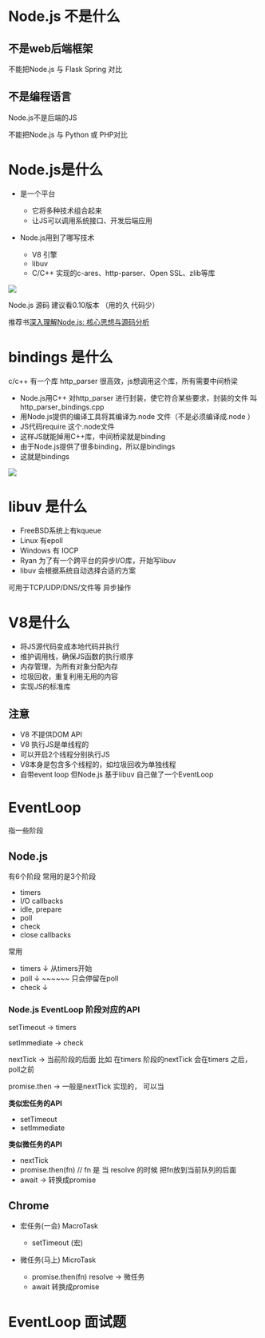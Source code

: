 # Node.js 不是什么

## 不是web后端框架
不能把Node.js 与 Flask Spring 对比

## 不是编程语言
Node.js不是后端的JS

不能把Node.js 与 Python 或 PHP对比

# Node.js是什么
- 是一个平台
  - 它将多种技术组合起来
  - 让JS可以调用系统接口、开发后端应用

- Node.js用到了哪写技术
  - V8 引擎
  - libuv
  - C/C++ 实现的c-ares、http-parser、Open SSL、zlib等库

![](./img/Node.jsAPI.png)

Node.js 源码 建议看0.10版本 （用的久 代码少）

推荐书[深入理解Node.js: 核心思想与源码分析](https://github.com/yjhjstz/deep-into-node)



# bindings 是什么
c/c++ 有一个库 http_parser 很高效，js想调用这个库，所有需要中间桥梁

- Node.js用C++ 对http_parser 进行封装，使它符合某些要求，封装的文件
叫http_parser_bindings.cpp
- 用Node.js提供的编译工具将其编译为.node 文件（不是必须编译成.node ）
- JS代码require 这个.node文件
- 这样JS就能掉用C++库，中间桥梁就是binding
- 由于Node.js提供了很多binding，所以是bindings
- 这就是bindings

![](./img/workflow.png)


# libuv 是什么
- FreeBSD系统上有kqueue
- Linux 有epoll
- Windows 有 IOCP
- Ryan 为了有一个跨平台的异步I/O库，开始写libuv
- libuv 会根据系统自动选择合适的方案

可用于TCP/UDP/DNS/文件等 异步操作


# V8是什么
- 将JS源代码变成本地代码并执行
- 维护调用栈，确保JS函数的执行顺序
- 内存管理，为所有对象分配内存
- 垃圾回收，重复利用无用的内容
- 实现JS的标准库

## 注意

- V8 不提供DOM API
- V8 执行JS是单线程的
- 可以开启2个线程分别执行JS
- V8本身是包含多个线程的，如垃圾回收为单独线程
- 自带event loop 但Node.js 基于libuv 自己做了一个EventLoop


# EventLoop

指一些阶段

## Node.js
有6个阶段  常用的是3个阶段

- timers
- I/O callbacks
- idle, prepare
- poll
- check
- close callbacks 

常用

- timers ↓   从timers开始
- poll   ↓   ~~~~~~ 只会停留在poll
- check  ↓   

###  Node.js EventLoop 阶段对应的API

setTimeout -> timers 

setImmediate -> check 

nextTick -> 当前阶段的后面  比如 在timers 阶段的nextTick 会在timers 之后， poll之前

promise.then -> 一般是nextTick 实现的， 可以当

**类似宏任务的API**

- setTimeout
- setImmediate
  
**类似微任务的API**

- nextTick 
- promise.then(fn)  // fn 是 当 resolve 的时候 把fn放到当前队列的后面
- await -> 转换成promise


## Chrome 

- 宏任务(一会) MacroTask
  - setTimeout (宏)

- 微任务(马上) MicroTask
  - promise.then(fn)   resolve -> 微任务
  - await 转换成promise 
  



# EventLoop 面试题

